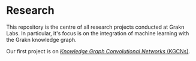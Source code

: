 # Research
This repository is the centre of all research projects conducted at Grakn Labs. In particular, it's focus is on the integration of machine learning with the Grakn knowledge graph.

Our first project is on [*Knowledge Graph Convolutional Networks* (KGCNs)](/kgcn).